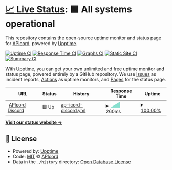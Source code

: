 # [📈 Live Status](https://APIcord.github.io/status): <!--live status--> **🟩 All systems operational**

This repository contains the open-source uptime monitor and status page for [APIcord](https://apicord.github.io), powered by [Upptime](https://github.com/upptime/upptime).

[![Uptime CI](https://github.com/APIcord/status/workflows/Uptime%20CI/badge.svg)](https://github.com/APIcord/status/actions?query=workflow%3A%22Uptime+CI%22)
[![Response Time CI](https://github.com/APIcord/status/workflows/Response%20Time%20CI/badge.svg)](https://github.com/APIcord/status/actions?query=workflow%3A%22Response+Time+CI%22)
[![Graphs CI](https://github.com/APIcord/status/workflows/Graphs%20CI/badge.svg)](https://github.com/APIcord/status/actions?query=workflow%3A%22Graphs+CI%22)
[![Static Site CI](https://github.com/APIcord/status/workflows/Static%20Site%20CI/badge.svg)](https://github.com/APIcord/status/actions?query=workflow%3A%22Static+Site+CI%22)
[![Summary CI](https://github.com/APIcord/status/workflows/Summary%20CI/badge.svg)](https://github.com/APIcord/status/actions?query=workflow%3A%22Summary+CI%22)

With [Upptime](https://upptime.js.org), you can get your own unlimited and free uptime monitor and status page, powered entirely by a GitHub repository. We use [Issues](https://github.com/APIcord/status/issues) as incident reports, [Actions](https://github.com/APIcord/status/actions) as uptime monitors, and [Pages](https://APIcord.github.io/status) for the status page.

<!--start: status pages-->
<!-- This summary is generated by Upptime (https://github.com/upptime/upptime) -->
<!-- Do not edit this manually, your changes will be overwritten -->
<!-- prettier-ignore -->
| URL | Status | History | Response Time | Uptime |
| --- | ------ | ------- | ------------- | ------ |
| <img alt="" src="https://favicons.githubusercontent.com/apidiscord.l64.repl.co" height="13"> [APIcord Discord](https://apidiscord.l64.repl.co) | 🟩 Up | [ap-icord-discord.yml](https://github.com/APIcord/status/commits/HEAD/history/ap-icord-discord.yml) | <details><summary><img alt="Response time graph" src="./graphs/ap-icord-discord/response-time-week.png" height="20"> 260ms</summary><br><a href="https://APIcord.github.io/status/history/ap-icord-discord"><img alt="Response time 260" src="https://img.shields.io/endpoint?url=https%3A%2F%2Fraw.githubusercontent.com%2FAPIcord%2Fstatus%2FHEAD%2Fapi%2Fap-icord-discord%2Fresponse-time.json"></a><br><a href="https://APIcord.github.io/status/history/ap-icord-discord"><img alt="24-hour response time 260" src="https://img.shields.io/endpoint?url=https%3A%2F%2Fraw.githubusercontent.com%2FAPIcord%2Fstatus%2FHEAD%2Fapi%2Fap-icord-discord%2Fresponse-time-day.json"></a><br><a href="https://APIcord.github.io/status/history/ap-icord-discord"><img alt="7-day response time 260" src="https://img.shields.io/endpoint?url=https%3A%2F%2Fraw.githubusercontent.com%2FAPIcord%2Fstatus%2FHEAD%2Fapi%2Fap-icord-discord%2Fresponse-time-week.json"></a><br><a href="https://APIcord.github.io/status/history/ap-icord-discord"><img alt="30-day response time 260" src="https://img.shields.io/endpoint?url=https%3A%2F%2Fraw.githubusercontent.com%2FAPIcord%2Fstatus%2FHEAD%2Fapi%2Fap-icord-discord%2Fresponse-time-month.json"></a><br><a href="https://APIcord.github.io/status/history/ap-icord-discord"><img alt="1-year response time 260" src="https://img.shields.io/endpoint?url=https%3A%2F%2Fraw.githubusercontent.com%2FAPIcord%2Fstatus%2FHEAD%2Fapi%2Fap-icord-discord%2Fresponse-time-year.json"></a></details> | <details><summary><a href="https://APIcord.github.io/status/history/ap-icord-discord">100.00%</a></summary><a href="https://APIcord.github.io/status/history/ap-icord-discord"><img alt="All-time uptime 100.00%" src="https://img.shields.io/endpoint?url=https%3A%2F%2Fraw.githubusercontent.com%2FAPIcord%2Fstatus%2FHEAD%2Fapi%2Fap-icord-discord%2Fuptime.json"></a><br><a href="https://APIcord.github.io/status/history/ap-icord-discord"><img alt="24-hour uptime 100.00%" src="https://img.shields.io/endpoint?url=https%3A%2F%2Fraw.githubusercontent.com%2FAPIcord%2Fstatus%2FHEAD%2Fapi%2Fap-icord-discord%2Fuptime-day.json"></a><br><a href="https://APIcord.github.io/status/history/ap-icord-discord"><img alt="7-day uptime 100.00%" src="https://img.shields.io/endpoint?url=https%3A%2F%2Fraw.githubusercontent.com%2FAPIcord%2Fstatus%2FHEAD%2Fapi%2Fap-icord-discord%2Fuptime-week.json"></a><br><a href="https://APIcord.github.io/status/history/ap-icord-discord"><img alt="30-day uptime 100.00%" src="https://img.shields.io/endpoint?url=https%3A%2F%2Fraw.githubusercontent.com%2FAPIcord%2Fstatus%2FHEAD%2Fapi%2Fap-icord-discord%2Fuptime-month.json"></a><br><a href="https://APIcord.github.io/status/history/ap-icord-discord"><img alt="1-year uptime 100.00%" src="https://img.shields.io/endpoint?url=https%3A%2F%2Fraw.githubusercontent.com%2FAPIcord%2Fstatus%2FHEAD%2Fapi%2Fap-icord-discord%2Fuptime-year.json"></a></details>

<!--end: status pages-->

[**Visit our status website →**](https://APIcord.github.io/status)

## 📄 License

- Powered by: [Upptime](https://github.com/upptime/upptime)
- Code: [MIT](./LICENSE) © [APIcord](https://apicord.github.io)
- Data in the `./history` directory: [Open Database License](https://opendatacommons.org/licenses/odbl/1-0/)
